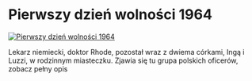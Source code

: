 Pierwszy dzień wolności 1964 
=============
[![Pierwszy dzień wolności 1964 ](http://vidos.pl/images/player.gif)](http://vidos.pl/pierwszy-dzien-wolnosci-1964)

 Lekarz niemiecki, doktor Rhode, pozostał wraz z dwiema córkami, Ingą i Luzzi, w rodzinnym miasteczku. Zjawia się tu grupa polskich oficerów, zobacz pełny opis
